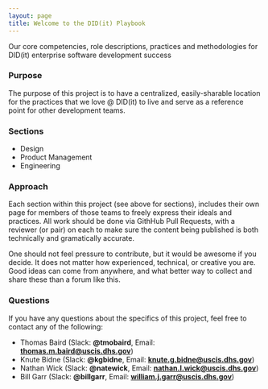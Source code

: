 ```yaml
---
layout: page
title: Welcome to the DID(it) Playbook
---
```


Our core competencies, role descriptions, practices and methodologies for DID(it) enterprise software development success


### Purpose

The purpose of this project is to have a centralized, easily-sharable location for the practices that we love
@ DID(it) to live and serve as a reference point for other development teams.

### Sections
- Design
- Product Management
- Engineering

### Approach
  
Each section within this project (see above for sections), includes their own page for members of those teams
to freely express their ideals and practices. All work should be done via GithHub Pull Requests, with a reviewer
(or pair) on each to make sure the content being published is both technically and gramatically accurate.

One should not feel pressure to contribute, but it would be awesome if you decide. It does not matter how
experienced, technical, or creative you are. Good ideas can come from anywhere, and what better way to collect
and share these than a forum like this.

### Questions

If you have any questions about the specifics of this project, feel free to contact any of the following:

- Thomas Baird (Slack: **@tmobaird**, Email: **thomas.m.baird@uscis.dhs.gov**)
- Knute Bidne (Slack: **@kgbidne**, Email: **knute.g.bidne@uscis.dhs.gov**)
- Nathan Wick (Slack: **@natewick**, Email: **nathan.l.wick@uscis.dhs.gov**)
- Bill Garr (Slack: **@billgarr**, Email: **william.j.garr@uscis.dhs.gov**)
